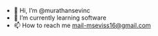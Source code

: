 - 👋 Hi, I’m @murathansevinc
- 🌱 I’m currently learning software 
- 📫 How to reach me  mail-mseviss16@gmail.com

<!---
murathansevinc/murathansevinc is a ✨ special ✨ repository because its `README.md` (this file) appears on your GitHub profile.
You can click the Preview link to take a look at your changes.
--->
